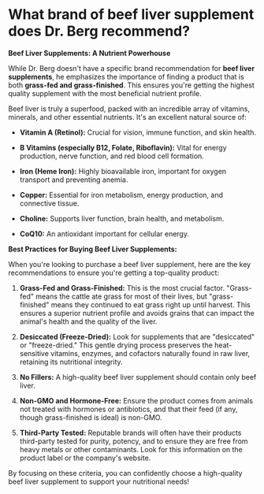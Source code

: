 # What brand of beef liver supplement does Dr. Berg recommend?

**Beef Liver Supplements: A Nutrient Powerhouse** 

While Dr. Berg doesn't have a specific brand recommendation for **beef liver supplements**, he emphasizes the importance of finding a product that is both **grass-fed and grass-finished**. This ensures you're getting the highest quality supplement with the most beneficial nutrient profile. 

Beef liver is truly a superfood, packed with an incredible array of vitamins, minerals, and other essential nutrients. It's an excellent natural source of: 

- **Vitamin A (Retinol):** Crucial for vision, immune function, and skin health. 

- **B Vitamins (especially B12, Folate, Riboflavin):** Vital for energy production, nerve function, and red blood cell formation. 

- **Iron (Heme Iron):** Highly bioavailable iron, important for oxygen transport and preventing anemia. 

- **Copper:** Essential for iron metabolism, energy production, and connective tissue. 

- **Choline:** Supports liver function, brain health, and metabolism. 

- **CoQ10:** An antioxidant important for cellular energy.  

**Best Practices for Buying Beef Liver Supplements:** 

When you're looking to purchase a beef liver supplement, here are the key recommendations to ensure you're getting a top-quality product: 

1. **Grass-Fed and Grass-Finished:** This is the most crucial factor. "Grass-fed" means the cattle ate grass for most of their lives, but "grass-finished" means they continued to eat grass right up until harvest. This ensures a superior nutrient profile and avoids grains that can impact the animal's health and the quality of the liver. 

2. **Desiccated (Freeze-Dried):** Look for supplements that are "desiccated" or "freeze-dried." This gentle drying process preserves the heat-sensitive vitamins, enzymes, and cofactors naturally found in raw liver, retaining its nutritional integrity. 

3. **No Fillers:** A high-quality beef liver supplement should contain only beef liver.  

4. **Non-GMO and Hormone-Free:** Ensure the product comes from animals not treated with hormones or antibiotics, and that their feed (if any, though grass-finished is ideal) is non-GMO. 

5. **Third-Party Tested:** Reputable brands will often have their products third-party tested for purity, potency, and to ensure they are free from heavy metals or other contaminants. Look for this information on the product label or the company's website. 

By focusing on these criteria, you can confidently choose a high-quality beef liver supplement to support your nutritional needs!